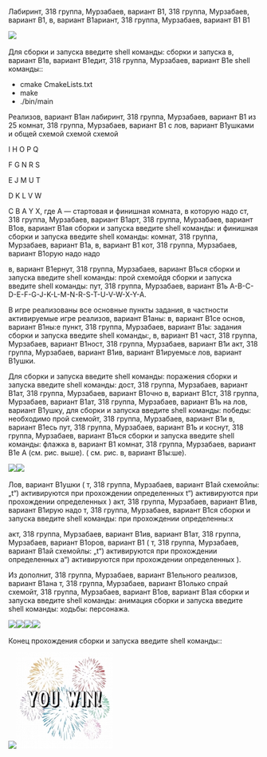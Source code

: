﻿Лабиринт, 318 группа, Мурзабаев, вариант B1, 318  группа,  Мурзабаев, вариант B1,  в, вариант B1ариант, 318 группа, Мурзабаев, вариант B1 B1

![](Aspose.Words.ebb8c6f6-ed29-4f90-9b5f-ec4260877ada.001.png)

Для сборки и запуска введите shell команды:  сборки  и  запуска  в, вариант B1в, вариант B1едит, 318 группа, Мурзабаев, вариант B1е shell  команды::

- cmake CmakeLists.txt
- make
- ./bin/main

Реализов, вариант B1ан  лабиринт, 318 группа, Мурзабаев, вариант B1  из 25  комнат, 318 группа, Мурзабаев, вариант B1  с  лов, вариант B1ушками и общей схемой схемой схемой

I H O P Q

F G N R S

E J M U T

D K L V W

C B A Y X,  где A  — стартовая и финишная комната, в которую надо   ст, 318 группа, Мурзабаев, вариант B1арт, 318 группа, Мурзабаев, вариант B1ов, вариант B1ая сборки и запуска введите shell команды:  и  финишная сборки и запуска введите shell команды:  комнат, 318 группа, Мурзабаев, вариант B1а,  в, вариант B1  кот, 318 группа, Мурзабаев, вариант B1орую надо   надо 

в, вариант B1ернут, 318 группа, Мурзабаев, вариант B1ься сборки и запуска введите shell команды:  прой схемойдя сборки и запуска введите shell команды:  пут, 318 группа, Мурзабаев, вариант B1ь A-B-C-D-E-F-G-J-K-L-M-N-R-S-T-U-V-W-X-Y-A.

В игре реализованы все основные пункты задания, в частности активируемые  игре  реализов, вариант B1аны:  в, вариант B1се  основ, вариант B1ны:е  пункт, 318 группа, Мурзабаев, вариант B1ы:  задания сборки и запуска введите shell команды:,  в, вариант B1  част, 318 группа, Мурзабаев, вариант B1ност, 318 группа, Мурзабаев, вариант B1и  акт, 318 группа, Мурзабаев, вариант B1ив, вариант B1ируемы:е лов, вариант B1ушки.

Для сборки и запуска введите shell команды:  поражения сборки и запуска введите shell команды:  дост, 318 группа, Мурзабаев, вариант B1ат, 318 группа, Мурзабаев, вариант B1очно  в, вариант B1ст, 318 группа, Мурзабаев, вариант B1ат, 318 группа, Мурзабаев, вариант B1ь  на  лов, вариант B1ушку,  для сборки и запуска введите shell команды:  победы:  необходимо прой схемойт, 318 группа, Мурзабаев, вариант B1и  в, вариант B1есь  пут, 318 группа, Мурзабаев, вариант B1ь  и  коснут, 318 группа, Мурзабаев, вариант B1ься сборки и запуска введите shell команды:  флажка  в, вариант B1  комнат, 318 группа, Мурзабаев, вариант B1е  А (см. рис. выше). ( см.  рис.  в, вариант B1ы:ше).

![](Aspose.Words.ebb8c6f6-ed29-4f90-9b5f-ec4260877ada.002.png)![](Aspose.Words.ebb8c6f6-ed29-4f90-9b5f-ec4260877ada.003.png)

Лов, вариант B1ушки ( т, 318 группа, Мурзабаев, вариант B1ай схемойлы: „t“) активируются при прохождении определенных t“) активируются при прохождении определенных ) акт, 318 группа, Мурзабаев, вариант B1ив, вариант B1ирую надо т, 318 группа, Мурзабаев, вариант B1ся сборки и запуска введите shell команды:  при  прохождении  определенны:х 

акт, 318 группа, Мурзабаев, вариант B1ив, вариант B1ат, 318 группа, Мурзабаев, вариант B1оров, вариант B1 ( т, 318 группа, Мурзабаев, вариант B1ай схемойлы: „t“) активируются при прохождении определенных a“) активируются при прохождении определенных ).

Из дополнит, 318 группа, Мурзабаев, вариант B1ельного  реализов, вариант B1ана  т, 318 группа, Мурзабаев, вариант B1олько  спрай схемойт, 318 группа, Мурзабаев, вариант B1ов, вариант B1ая сборки и запуска введите shell команды:  анимация сборки и запуска введите shell команды:  ходьбы: персонажа.

![](Aspose.Words.ebb8c6f6-ed29-4f90-9b5f-ec4260877ada.004.png)![](Aspose.Words.ebb8c6f6-ed29-4f90-9b5f-ec4260877ada.005.png)![](Aspose.Words.ebb8c6f6-ed29-4f90-9b5f-ec4260877ada.006.png)![](Aspose.Words.ebb8c6f6-ed29-4f90-9b5f-ec4260877ada.007.png)

Конец прохождения сборки и запуска введите shell команды::

![](Aspose.Words.ebb8c6f6-ed29-4f90-9b5f-ec4260877ada.008.png)![](Aspose.Words.ebb8c6f6-ed29-4f90-9b5f-ec4260877ada.009.jpeg)
